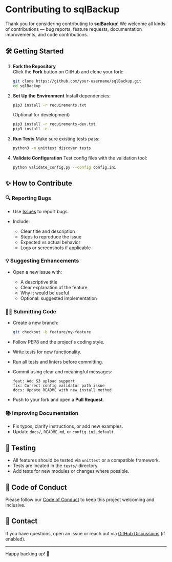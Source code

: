 # Contributing to sqlBackup

Thank you for considering contributing to **sqlBackup**! We welcome all kinds of contributions — bug reports, feature requests, documentation improvements, and code contributions.

## 🛠️ Getting Started

1. **Fork the Repository**  
   Click the **Fork** button on GitHub and clone your fork:
   ```bash
   git clone https://github.com/your-username/sqlBackup.git
   cd sqlBackup
   ````

2. **Set Up the Environment**
   Install dependencies:

   ```bash
   pip3 install -r requirements.txt
   ```

   (Optional for development)

   ```bash
   pip3 install -r requirements-dev.txt
   pip3 install -e .
   ```

3. **Run Tests**
   Make sure existing tests pass:

   ```bash
   python3 -m unittest discover tests
   ```

4. **Validate Configuration**
   Test config files with the validation tool:

   ```bash
   python validate_config.py --config config.ini
   ```

## ✨ How to Contribute

### 🔍 Reporting Bugs

* Use [Issues](https://github.com/klevze/sqlBackup/issues) to report bugs.
* Include:

  * Clear title and description
  * Steps to reproduce the issue
  * Expected vs actual behavior
  * Logs or screenshots if applicable

### 💡 Suggesting Enhancements

* Open a new issue with:

  * A descriptive title
  * Clear explanation of the feature
  * Why it would be useful
  * Optional: suggested implementation

### 🧑‍💻 Submitting Code

* Create a new branch:

  ```bash
  git checkout -b feature/my-feature
  ```

* Follow PEP8 and the project's coding style.

* Write tests for new functionality.

* Run all tests and linters before committing.

* Commit using clear and meaningful messages:

  ```
  feat: Add S3 upload support
  fix: Correct config validator path issue
  docs: Update README with new install method
  ```

* Push to your fork and open a **Pull Request**.

### 📚 Improving Documentation

* Fix typos, clarify instructions, or add new examples.
* Update `docs/`, `README.md`, or `config.ini.default`.

## 🧪 Testing

* All features should be tested via `unittest` or a compatible framework.
* Tests are located in the `tests/` directory.
* Add tests for new modules or changes where possible.

## 🧾 Code of Conduct

Please follow our [Code of Conduct](CODE_OF_CONDUCT.md) to keep this project welcoming and inclusive.

## 💬 Contact

If you have questions, open an issue or reach out via [GitHub Discussions](https://github.com/klevze/sqlBackup/discussions) (if enabled).

---

Happy backing up! 🚀
